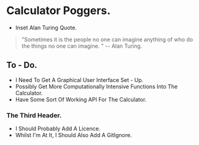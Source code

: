 
# Calculator Poggers. 

* Inset Alan Turing Quote. 

> "Sometimes it is the people no one can imagine anything of who do the things no one can imagine. " -- Alan Turing. 

## To - Do. 

* I Need To Get A Graphical User Interface Set - Up. 
* Possibly Get More Computationally Intensive Functions Into The Calculator. 
* Have Some Sort Of Working API For The Calculator. 

### The Third Header. 

* I Should Probably Add A Licence. 
* Whilst I'm At It, I Should Also Add A GitIgnore. 

